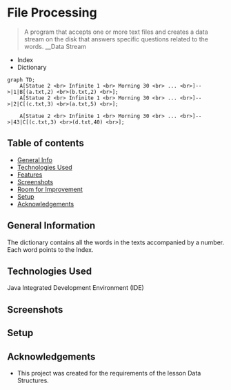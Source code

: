 # File Processing
> A program that accepts one or more text files and creates a data stream on the disk that
answers specific questions related to the words. 
__Data Stream
* Index
* Dictionary


```mermaid
graph TD;
    A[Statue 2 <br> Infinite 1 <br> Morning 30 <br> ... <br>]-->|1|B[(a.txt,2) <br>(b.txt,2) <br>];
    A[Statue 2 <br> Infinite 1 <br> Morning 30 <br> ... <br>]-->|2|C[(c.txt,3) <br>(a.txt,5) <br>];
    
    A[Statue 2 <br> Infinite 1 <br> Morning 30 <br> ... <br>]-->|43|C[(c.txt,3) <br>(d.txt,40) <br>];

```

## Table of contents
* [General Info](#general-information)
* [Technologies Used](#technologies-used)
* [Features](#features)
* [Screenshots](#screenshots)
* [Room for Improvement](#room-for-improvement)
* [Setup](#setup)
* [Acknowledgements](#acknowledgements)

## General Information


The dictionary contains all the words in the texts accompanied by a number. Each word points to the Index.


## Technologies Used
Java Integrated Development Environment (IDE)

## Screenshots



## Setup


## Acknowledgements
- This project was created for the requirements of the lesson Data Structures.

